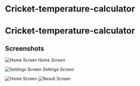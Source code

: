 # Cricket-temperature-calculator
# Cricket-temperature-calculator
## Screenshots

![Home Screen](screenshots/home.png)
*Home Screen*

![Settings Screen](screenshots/settings.png)
*Settings Screen*

 
![Home Screen](screenshots/home.png)
![Result Screen](screenshots/settings.png)